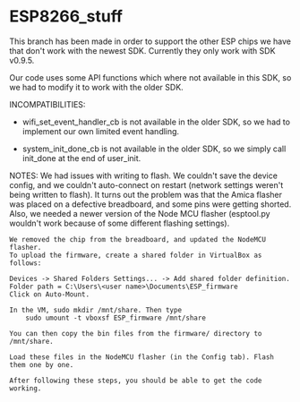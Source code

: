 # ESP8266_stuff
This branch has been made in order to support the other ESP chips
we have that don't work with the newest SDK. Currently they
only work with SDK v0.9.5.

Our code uses some API functions which where not available in this SDK,
so we had to modify it to work with the older SDK.

INCOMPATIBILITIES:
*	wifi_set_event_handler_cb is not available in the older SDK, so we had
	to implement our own limited event handling.

*	system_init_done_cb is not available in the older SDK, so we simply
	call init_done at the end of user_init.

NOTES:
	We had issues with writing to flash. We couldn't save the device config,
	and we couldn't auto-connect on restart (network settings weren't being
	written to flash). It turns out the problem was that the Amica flasher
	was placed on a defective breadboard, and some pins were getting shorted.
	Also, we needed a newer version of the Node MCU flasher (esptool.py wouldn't
	work because of some different flashing settings).

	We removed the chip from the breadboard, and updated the NodeMCU flasher.
	To upload the firmware, create a shared folder in VirtualBox as follows:

	Devices -> Shared Folders Settings... -> Add shared folder definition.
	Folder path = C:\Users\<user name>\Documents\ESP_firmware
	Click on Auto-Mount.

	In the VM, sudo mkdir /mnt/share. Then type
		sudo umount -t vboxsf ESP_firmware /mnt/share

	You can then copy the bin files from the firmware/ directory to /mnt/share.

	Load these files in the NodeMCU flasher (in the Config tab). Flash them one by one.

	After following these steps, you should be able to get the code working.
